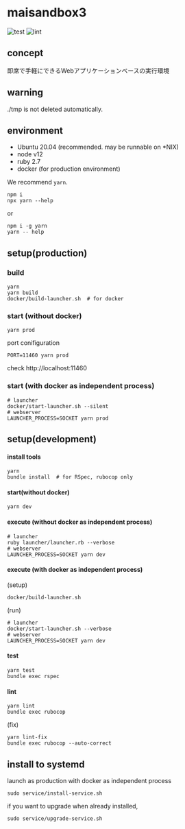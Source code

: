 # maisandbox3

![test](https://github.com/buyoh/maisandbox3/workflows/test/badge.svg)
![lint](https://github.com/buyoh/maisandbox3/workflows/lint/badge.svg)

## concept

即席で手軽にできるWebアプリケーションベースの実行環境

## warning

./tmp is not deleted automatically.

## environment

- Ubuntu 20.04 (recommended. may be runnable on *NIX)
- node v12
- ruby 2.7
- docker (for production environment)

We recommend `yarn`.

```
npm i
npx yarn --help
```

or

```
npm i -g yarn
yarn -- help
```

## setup(production)

### build

```
yarn
yarn build
docker/build-launcher.sh  # for docker
```

### start (without docker)

```
yarn prod
```

port conifiguration

```
PORT=11460 yarn prod
```

check http://localhost:11460

### start (with docker as independent process)

```
# launcher
docker/start-launcher.sh --silent
# webserver
LAUNCHER_PROCESS=SOCKET yarn prod
```

## setup(development)

#### install tools

```
yarn
bundle install  # for RSpec, rubocop only
```

#### start(without docker)

```
yarn dev
```

#### execute (without docker as independent process)

```
# launcher
ruby launcher/launcher.rb --verbose
# webserver
LAUNCHER_PROCESS=SOCKET yarn dev
```


#### execute (with docker as independent process)

(setup)
```
docker/build-launcher.sh
```

(run)

```
# launcher
docker/start-launcher.sh --verbose
# webserver
LAUNCHER_PROCESS=SOCKET yarn dev
```

#### test

```
yarn test
bundle exec rspec
```

#### lint

```
yarn lint
bundle exec rubocop
```

(fix)

```
yarn lint-fix
bundle exec rubocop --auto-correct
```

## install to systemd

launch as production with docker as independent process

```
sudo service/install-service.sh
```

if you want to upgrade when already installed,

```
sudo service/upgrade-service.sh
```
